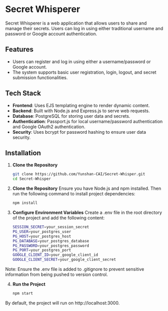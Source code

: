 # Secret Whisperer

Secret Whisperer is a web application that allows users to share and manage their secrets. Users can log in using either traditional username and password or Google account authentication.

## Features

- Users can register and log in using either a username/password or Google account.
- The system supports basic user registration, login, logout, and secret submission functionalities.

## Tech Stack

- **Frontend**: Uses EJS templating engine to render dynamic content.
- **Backend**: Built with Node.js and Express.js to serve web requests.
- **Database**: PostgreSQL for storing user data and secrets.
- **Authentication**: Passport.js for local username/password authentication and Google OAuth2 authentication.
- **Security**: Uses bcrypt for password hashing to ensure user data security.

## Installation

1. **Clone the Repository**

   ```bash
   git clone https://github.com/Yunshan-CAI/Secret-Whisper.git
   cd Secret-Whisper
   
2. **Clone the Repository**
Ensure you have Node.js and npm installed. Then run the following command to install project dependencies:
   ```bash
   npm install

3. **Configure Environment Variables**
Create a .env file in the root directory of the project and add the following content:
   ```bash
   SESSION_SECRET=your_session_secret
   PG_USER=your_postgres_user
   PG_HOST=your_postgres_host
   PG_DATABASE=your_postgres_database
   PG_PASSWORD=your_postgres_password
   PG_PORT=your_postgres_port
   GOOGLE_CLIENT_ID=your_google_client_id
   GOOGLE_CLIENT_SECRET=your_google_client_secret

Note: Ensure the .env file is added to .gitignore to prevent sensitive information from being pushed to version control.

4. **Run the Project**
   ```bash
   npm start
   
By default, the project will run on http://localhost:3000.



   
